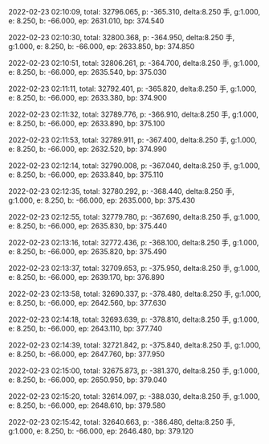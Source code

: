 2022-02-23 02:10:09, total: 32796.065, p: -365.310, delta:8.250 手, g:1.000, e: 8.250, b: -66.000, ep: 2631.010, bp: 374.540

2022-02-23 02:10:30, total: 32800.368, p: -364.950, delta:8.250 手, g:1.000, e: 8.250, b: -66.000, ep: 2633.850, bp: 374.850

2022-02-23 02:10:51, total: 32806.261, p: -364.700, delta:8.250 手, g:1.000, e: 8.250, b: -66.000, ep: 2635.540, bp: 375.030

2022-02-23 02:11:11, total: 32792.401, p: -365.820, delta:8.250 手, g:1.000, e: 8.250, b: -66.000, ep: 2633.380, bp: 374.900

2022-02-23 02:11:32, total: 32789.776, p: -366.910, delta:8.250 手, g:1.000, e: 8.250, b: -66.000, ep: 2633.890, bp: 375.100

2022-02-23 02:11:53, total: 32789.911, p: -367.400, delta:8.250 手, g:1.000, e: 8.250, b: -66.000, ep: 2632.520, bp: 374.990

2022-02-23 02:12:14, total: 32790.008, p: -367.040, delta:8.250 手, g:1.000, e: 8.250, b: -66.000, ep: 2633.840, bp: 375.110

2022-02-23 02:12:35, total: 32780.292, p: -368.440, delta:8.250 手, g:1.000, e: 8.250, b: -66.000, ep: 2635.000, bp: 375.430

2022-02-23 02:12:55, total: 32779.780, p: -367.690, delta:8.250 手, g:1.000, e: 8.250, b: -66.000, ep: 2635.830, bp: 375.440

2022-02-23 02:13:16, total: 32772.436, p: -368.100, delta:8.250 手, g:1.000, e: 8.250, b: -66.000, ep: 2635.820, bp: 375.490

2022-02-23 02:13:37, total: 32709.653, p: -375.950, delta:8.250 手, g:1.000, e: 8.250, b: -66.000, ep: 2639.170, bp: 376.890

2022-02-23 02:13:58, total: 32690.337, p: -378.480, delta:8.250 手, g:1.000, e: 8.250, b: -66.000, ep: 2642.560, bp: 377.630

2022-02-23 02:14:18, total: 32693.639, p: -378.810, delta:8.250 手, g:1.000, e: 8.250, b: -66.000, ep: 2643.110, bp: 377.740

2022-02-23 02:14:39, total: 32721.842, p: -375.840, delta:8.250 手, g:1.000, e: 8.250, b: -66.000, ep: 2647.760, bp: 377.950

2022-02-23 02:15:00, total: 32675.873, p: -381.370, delta:8.250 手, g:1.000, e: 8.250, b: -66.000, ep: 2650.950, bp: 379.040

2022-02-23 02:15:20, total: 32614.097, p: -388.030, delta:8.250 手, g:1.000, e: 8.250, b: -66.000, ep: 2648.610, bp: 379.580

2022-02-23 02:15:42, total: 32640.663, p: -386.480, delta:8.250 手, g:1.000, e: 8.250, b: -66.000, ep: 2646.480, bp: 379.120